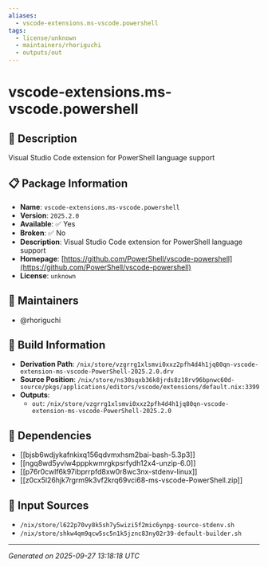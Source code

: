 ```yaml
---
aliases:
  - vscode-extensions.ms-vscode.powershell
tags:
  - license/unknown
  - maintainers/rhoriguchi
  - outputs/out
---
```


# vscode-extensions.ms-vscode.powershell

## 📝 Description

Visual Studio Code extension for PowerShell language support

## 📋 Package Information

- **Name**: `vscode-extensions.ms-vscode.powershell`
- **Version**: `2025.2.0`
- **Available**: ✅ Yes
- **Broken**: ✅ No
- **Description**: Visual Studio Code extension for PowerShell language support
- **Homepage**: [https://github.com/PowerShell/vscode-powershell](https://github.com/PowerShell/vscode-powershell)
- **License**: `unknown`
## 👥 Maintainers

- @rhoriguchi


## 🔧 Build Information

- **Derivation Path**: `/nix/store/vzgrrg1xlsmvi0xxz2pfh4d4h1jq80qn-vscode-extension-ms-vscode-PowerShell-2025.2.0.drv`
- **Source Position**: `/nix/store/ns30sqxb36k8jrds8z18rv96bpnwc60d-source/pkgs/applications/editors/vscode/extensions/default.nix:3399`
- **Outputs**:
  - `out`:  `/nix/store/vzgrrg1xlsmvi0xxz2pfh4d4h1jq80qn-vscode-extension-ms-vscode-PowerShell-2025.2.0`

## 🔗 Dependencies

- [[bjsb6wdjykafnkixq156qdvmxhsm2bai-bash-5.3p3]]
- [[ngq8wd5yvlw4pppkwmrgkpsrfydh12x4-unzip-6.0]]
- [[p76r0cwlf6k97ibprrpfd8xw0r8wc3nx-stdenv-linux]]
- [[z0cx5l26hjk7rgrm9k3vf2krq69vci68-ms-vscode-PowerShell.zip]]

## 📁 Input Sources

- `/nix/store/l622p70vy8k5sh7y5wizi5f2mic6ynpg-source-stdenv.sh`
- `/nix/store/shkw4qm9qcw5sc5n1k5jznc83ny02r39-default-builder.sh`

---
*Generated on 2025-09-27 13:18:18 UTC*
